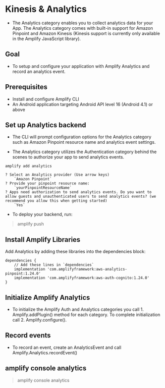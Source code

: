 # Kinesis & Analytics

* The Analytics category enables you to collect analytics data for your App. The Analytics category comes with built-in support for Amazon Pinpoint and Amazon Kinesis (Kinesis support is currently only available in the Amplify JavaScript library).

## Goal
* To setup and configure your application with Amplify Analytics and record an analytics event.

## Prerequisites
* Install and configure Amplify CLI
* An Android application targeting Android API level 16 (Android 4.1) or above

## Set up Analytics backend
* The CLI will prompt configuration options for the Analytics category such as Amazon Pinpoint resource name and analytics event settings.

* The Analytics category utilizes the Authentication category behind the scenes to authorize your app to send analytics events.

```
amplify add analytics
```
```
? Select an Analytics provider (Use arrow keys)
    `Amazon Pinpoint`
? Provide your pinpoint resource name:
    `yourPinpointResourceName`
? Apps need authorization to send analytics events. Do you want to allow guests and unauthenticated users to send analytics events? (we recommend you allow this when getting started)
    `Yes`
```
* To deploy your backend, run:
>amplify push
## Install Amplify Libraries

Add Analytics by adding these libraries into the dependencies block:
```
dependencies {
    // Add these lines in `dependencies`
    implementation 'com.amplifyframework:aws-analytics-pinpoint:1.24.0'
    implementation 'com.amplifyframework:aws-auth-cognito:1.24.0'
}
```
## Initialize Amplify Analytics
* To initialize the Amplify Auth and Analytics categories you call 1. Amplify.addPlugin() method for each category. To complete initialization call 2. Amplify.configure().
## Record events
* To record an event, create an AnalyticsEvent and call Amplify.Analytics.recordEvent()
## amplify console analytics
>amplify console analytics